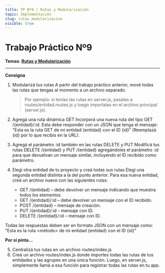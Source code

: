 ```yaml
---
title: TP Nº9 | Rutas y Modularización
topic: Implementación
slug: rutas_modularizacion
visible: true
---
```


# Trabajo Práctico Nº9

**Temas**: **[Rutas y Modularización](/lessons/rutas_modularizacion)**

<hr>

**Consigna**

1. Modularizá tus rutas
A partir del trabajo práctico anterior, mové todas las rutas que tengas al momento a un archivo separado.

    > Por ejemplo: si tenías las rutas en server.js, pasalas a routes/entidad.routes.js y luego importalas en el archivo principal (server.js).

2. Agregá una ruta dinámica GET
Incorporá una nueva ruta del tipo GET /{entidad}/:id. Esta debe responder con un JSON que tenga el mensaje: "Esta es la ruta GET de mi entidad {entidad} con el ID {id}" (Reemplazá {id} por lo que recibís en la URL).

3. Agregá el parámetro :id también en las rutas DELETE y PUT
Modificá tus rutas DELETE /{entidad} y PUT /{entidad} agregándoles el parámetro :id para que devuelvan un mensaje similar, incluyendo el ID recibido como parámetro.

4. Elegí otra entidad de tu proyecto y creá todas sus rutas
Elegí una segunda entidad distinta a la del punto anterior. Para esa nueva entidad, creá un archivo nuevo con las siguientes rutas:

    * GET /{entidad} – debe devolver un mensaje indicando que muestra todos los elementos.
    * GET /{entidad}/:id – debe devolver un mensaje con el ID recibido.
    * POST /{entidad} – mensaje de creación.
    * PUT /{entidad}/:id – mensaje con ID.
    * DELETE /{entidad}/:id – mensaje con ID.

Todas las respuestas deben ser en formato JSON con un mensaje como: "Esta es la ruta <método> de mi entidad {entidad} con el ID {id}"

**Por si pinta...**

5. Centralizá tus rutas en un archivo routes/index.js
6. Creá un archivo routes/index.js donde importes todas las rutas de tus entidades y las agrupes en una única función. Luego, en server.js, simplemente llamá a esa función para registrar todas las rutas en tu app.